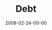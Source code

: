 ---
layout: message
category: message
series: "Consumed"
title: "Debt"
date: 2008-02-24-00-00
message_id: 485
audio: "http://s3.amazonaws.com/crossroads-media/message/audio/Consumed_3_Debt_02-24-08_Mingo.mp3"
audio-duration: "45:12"
description: "Chuck Mingo shares about how debt is bondage, but there is freedom to be found."
video: "http://s3.amazonaws.com/crossroads-media/message/video/consumed3.mp4"
video-duration: "36:12"
video-image: "http://s3.amazonaws.com/crossroads-media/images/consumed3.jpg"
explicit: false
---